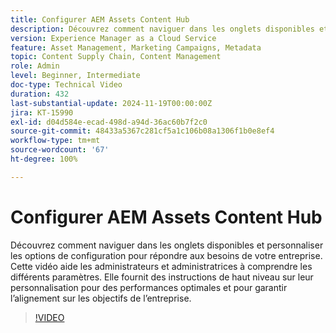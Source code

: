 ```yaml
---
title: Configurer AEM Assets Content Hub
description: Découvrez comment naviguer dans les onglets disponibles et personnaliser les options de configuration pour répondre aux besoins de votre entreprise.
version: Experience Manager as a Cloud Service
feature: Asset Management, Marketing Campaigns, Metadata
topic: Content Supply Chain, Content Management
role: Admin
level: Beginner, Intermediate
doc-type: Technical Video
duration: 432
last-substantial-update: 2024-11-19T00:00:00Z
jira: KT-15990
exl-id: d04d584e-ecad-498d-a94d-36ac60b7f2c0
source-git-commit: 48433a5367c281cf5a1c106b08a1306f1b0e8ef4
workflow-type: tm+mt
source-wordcount: '67'
ht-degree: 100%

---
```


# Configurer AEM Assets Content Hub

Découvrez comment naviguer dans les onglets disponibles et personnaliser les options de configuration pour répondre aux besoins de votre entreprise. Cette vidéo aide les administrateurs et administratrices à comprendre les différents paramètres. Elle fournit des instructions de haut niveau sur leur personnalisation pour des performances optimales et pour garantir l’alignement sur les objectifs de l’entreprise.

>[!VIDEO](https://video.tv.adobe.com/v/3439313/?learn=on&enablevpops&captions=fre_fr)
